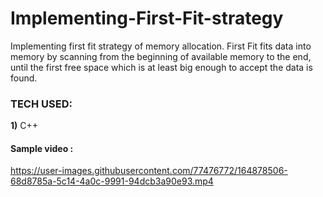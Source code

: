 # Implementing-First-Fit-strategy
Implementing first fit strategy of memory allocation.
First Fit fits data into memory by scanning from the beginning of available memory to the end, until the first free space which is at least big enough to accept the data is found.

### TECH USED:
 **1)** C++

 #### Sample video :
 https://user-images.githubusercontent.com/77476772/164878506-68d8785a-5c14-4a0c-9991-94dcb3a90e93.mp4